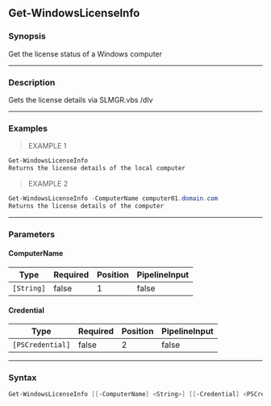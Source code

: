 Get-WindowsLicenseInfo
----------------------

### Synopsis
Get the license status of a Windows computer

---

### Description

Gets the license details via SLMGR.vbs /dlv

---

### Examples
> EXAMPLE 1

```PowerShell
Get-WindowsLicenseInfo
Returns the license details of the local computer
```
> EXAMPLE 2

```PowerShell
Get-WindowsLicenseInfo -ComputerName computer01.domain.com
Returns the license details of the computer
```

---

### Parameters
#### **ComputerName**

|Type      |Required|Position|PipelineInput|
|----------|--------|--------|-------------|
|`[String]`|false   |1       |false        |

#### **Credential**

|Type            |Required|Position|PipelineInput|
|----------------|--------|--------|-------------|
|`[PSCredential]`|false   |2       |false        |

---

### Syntax
```PowerShell
Get-WindowsLicenseInfo [[-ComputerName] <String>] [[-Credential] <PSCredential>] [<CommonParameters>]
```
